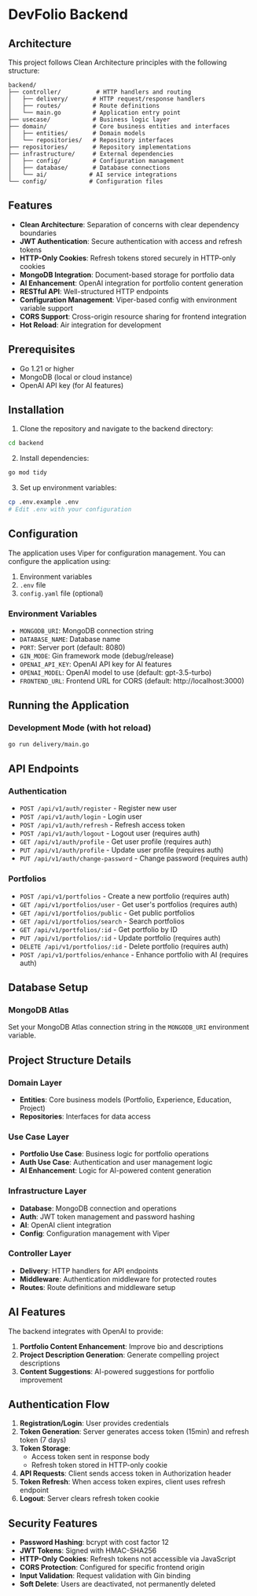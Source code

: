 # DevFolio Backend

## Architecture

This project follows Clean Architecture principles with the following structure:

```
backend/
├── controller/          # HTTP handlers and routing
│   ├── delivery/       # HTTP request/response handlers
│   ├── routes/         # Route definitions
│   └── main.go         # Application entry point
├── usecase/            # Business logic layer
├── domain/             # Core business entities and interfaces
│   ├── entities/       # Domain models
│   └── repositories/   # Repository interfaces
├── repositories/       # Repository implementations
├── infrastructure/     # External dependencies
│   ├── config/         # Configuration management
│   ├── database/       # Database connections
│   └── ai/            # AI service integrations
└── config/            # Configuration files
```

## Features

- **Clean Architecture**: Separation of concerns with clear dependency boundaries
- **JWT Authentication**: Secure authentication with access and refresh tokens
- **HTTP-Only Cookies**: Refresh tokens stored securely in HTTP-only cookies
- **MongoDB Integration**: Document-based storage for portfolio data
- **AI Enhancement**: OpenAI integration for portfolio content generation
- **RESTful API**: Well-structured HTTP endpoints
- **Configuration Management**: Viper-based config with environment variable support
- **CORS Support**: Cross-origin resource sharing for frontend integration
- **Hot Reload**: Air integration for development

## Prerequisites

- Go 1.21 or higher
- MongoDB (local or cloud instance)
- OpenAI API key (for AI features)

## Installation

1. Clone the repository and navigate to the backend directory:
```bash
cd backend
```

2. Install dependencies:
```bash
go mod tidy
```

3. Set up environment variables:
```bash
cp .env.example .env
# Edit .env with your configuration
```

## Configuration

The application uses Viper for configuration management. You can configure the application using:

1. Environment variables
2. `.env` file
3. `config.yaml` file (optional)

### Environment Variables

- `MONGODB_URI`: MongoDB connection string
- `DATABASE_NAME`: Database name
- `PORT`: Server port (default: 8080)
- `GIN_MODE`: Gin framework mode (debug/release)
- `OPENAI_API_KEY`: OpenAI API key for AI features
- `OPENAI_MODEL`: OpenAI model to use (default: gpt-3.5-turbo)
- `FRONTEND_URL`: Frontend URL for CORS (default: http://localhost:3000)

## Running the Application

### Development Mode (with hot reload)
```bash
go run delivery/main.go
```


## API Endpoints

### Authentication
- `POST /api/v1/auth/register` - Register new user
- `POST /api/v1/auth/login` - Login user
- `POST /api/v1/auth/refresh` - Refresh access token
- `POST /api/v1/auth/logout` - Logout user (requires auth)
- `GET /api/v1/auth/profile` - Get user profile (requires auth)
- `PUT /api/v1/auth/profile` - Update user profile (requires auth)
- `PUT /api/v1/auth/change-password` - Change password (requires auth)

### Portfolios
- `POST /api/v1/portfolios` - Create a new portfolio (requires auth)
- `GET /api/v1/portfolios/user` - Get user's portfolios (requires auth)
- `GET /api/v1/portfolios/public` - Get public portfolios
- `GET /api/v1/portfolios/search` - Search portfolios
- `GET /api/v1/portfolios/:id` - Get portfolio by ID
- `PUT /api/v1/portfolios/:id` - Update portfolio (requires auth)
- `DELETE /api/v1/portfolios/:id` - Delete portfolio (requires auth)
- `POST /api/v1/portfolios/enhance` - Enhance portfolio with AI (requires auth)

## Database Setup


### MongoDB Atlas
Set your MongoDB Atlas connection string in the `MONGODB_URI` environment variable.

## Project Structure Details

### Domain Layer
- **Entities**: Core business models (Portfolio, Experience, Education, Project)
- **Repositories**: Interfaces for data access

### Use Case Layer
- **Portfolio Use Case**: Business logic for portfolio operations
- **Auth Use Case**: Authentication and user management logic
- **AI Enhancement**: Logic for AI-powered content generation

### Infrastructure Layer
- **Database**: MongoDB connection and operations
- **Auth**: JWT token management and password hashing
- **AI**: OpenAI client integration
- **Config**: Configuration management with Viper

### Controller Layer
- **Delivery**: HTTP handlers for API endpoints
- **Middleware**: Authentication middleware for protected routes
- **Routes**: Route definitions and middleware setup

## AI Features

The backend integrates with OpenAI to provide:

1. **Portfolio Content Enhancement**: Improve bio and descriptions
2. **Project Description Generation**: Generate compelling project descriptions
3. **Content Suggestions**: AI-powered suggestions for portfolio improvement

## Authentication Flow

1. **Registration/Login**: User provides credentials
2. **Token Generation**: Server generates access token (15min) and refresh token (7 days)
3. **Token Storage**: 
   - Access token sent in response body
   - Refresh token stored in HTTP-only cookie
4. **API Requests**: Client sends access token in Authorization header
5. **Token Refresh**: When access token expires, client uses refresh endpoint
6. **Logout**: Server clears refresh token cookie

## Security Features

- **Password Hashing**: bcrypt with cost factor 12
- **JWT Tokens**: Signed with HMAC-SHA256
- **HTTP-Only Cookies**: Refresh tokens not accessible via JavaScript
- **CORS Protection**: Configured for specific frontend origin
- **Input Validation**: Request validation with Gin binding
- **Soft Delete**: Users are deactivated, not permanently deleted
